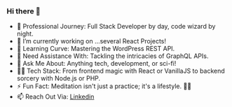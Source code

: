 ### Hi there 👋

- 🚀 Professional Journey: Full Stack Developer by day, code wizard by night.
- 🔭 I’m currently working on ...several React Projects!
- 🌱 Learning Curve: Mastering the WordPress REST API.
- 🤔 Need Assistance With: Tackling the intricacies of GraphQL APIs.
- 💬 Ask Me About: Anything tech, development, or sci-fi!
- 👨‍💻 Tech Stack: From frontend magic with React or VanillaJS  to backend sorcery with Node.js or PHP.
- ⚡ Fun Fact: Meditation isn't just a practice; it's a lifestyle. 🧘‍♂️
- 📫 Reach Out Via:  [Linkedin](https://www.linkedin.com/in/panagiotis-kordas-7b1469203/)
